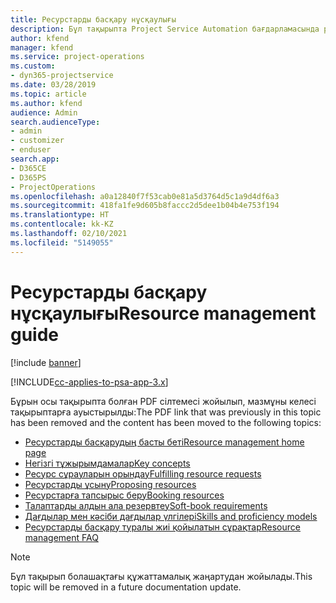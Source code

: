```yaml
---
title: Ресурстарды басқару нұсқаулығы
description: Бұл тақырыпта Project Service Automation бағдарламасында ресурстарды басқару туралы ақпаратқа сілтемелер берілген
author: kfend
manager: kfend
ms.service: project-operations
ms.custom:
- dyn365-projectservice
ms.date: 03/28/2019
ms.topic: article
ms.author: kfend
audience: Admin
search.audienceType:
- admin
- customizer
- enduser
search.app:
- D365CE
- D365PS
- ProjectOperations
ms.openlocfilehash: a0a12840f7f53cab0e81a5d3764d5c1a9d4df6a3
ms.sourcegitcommit: 418fa1fe9d605b8faccc2d5dee1b04b4e753f194
ms.translationtype: HT
ms.contentlocale: kk-KZ
ms.lasthandoff: 02/10/2021
ms.locfileid: "5149055"
---
```

# <a name="resource-management-guide"></a><span data-ttu-id="82004-103">Ресурстарды басқару нұсқаулығы</span><span class="sxs-lookup"><span data-stu-id="82004-103">Resource management guide</span></span>

[!include [banner](../../includes/psa-now-project-operations.md)]

[!INCLUDE[cc-applies-to-psa-app-3.x](../../includes/cc-applies-to-psa-app-3x.md)]

<span data-ttu-id="82004-104">Бұрын осы тақырыпта болған PDF сілтемесі жойылып, мазмұны келесі тақырыптарға ауыстырылды:</span><span class="sxs-lookup"><span data-stu-id="82004-104">The PDF link that was previously in this topic has been removed and the content has been moved to the following topics:</span></span>

- [<span data-ttu-id="82004-105">Ресурстарды басқарудың басты беті</span><span class="sxs-lookup"><span data-stu-id="82004-105">Resource management home page</span></span>](../resource-management-home-page.md)
- [<span data-ttu-id="82004-106">Негізгі тұжырымдамалар</span><span class="sxs-lookup"><span data-stu-id="82004-106">Key concepts</span></span>](../reports-key-concepts.md)
- [<span data-ttu-id="82004-107">Ресурс сұрауларын орындау</span><span class="sxs-lookup"><span data-stu-id="82004-107">Fulfilling resource requests</span></span>](../resource-management-fulfill-requests.md)
- [<span data-ttu-id="82004-108">Ресурстарды ұсыну</span><span class="sxs-lookup"><span data-stu-id="82004-108">Proposing resources</span></span>](../resource-management-propose-resources.md)
- [<span data-ttu-id="82004-109">Ресурстарға тапсырыс беру</span><span class="sxs-lookup"><span data-stu-id="82004-109">Booking resources</span></span>](../resource-management-book-resources-scheduleboard.md)
- [<span data-ttu-id="82004-110">Талаптарды алдын ала резервтеу</span><span class="sxs-lookup"><span data-stu-id="82004-110">Soft-book requirements</span></span>](../resource-management-softbook-requirements.md)
- [<span data-ttu-id="82004-111">Дағдылар мен кәсіби дағдылар үлгілері</span><span class="sxs-lookup"><span data-stu-id="82004-111">Skills and proficiency models</span></span>](../resource-management-skills-proficiency.md)
- [<span data-ttu-id="82004-112">Ресурстарды басқару туралы жиі қойылатын сұрақтар</span><span class="sxs-lookup"><span data-stu-id="82004-112">Resource management FAQ</span></span>](../resource-management-faq.md)

> [!NOTE]
> <span data-ttu-id="82004-113">Бұл тақырып болашақтағы құжаттамалық жаңартудан жойылады.</span><span class="sxs-lookup"><span data-stu-id="82004-113">This topic will be removed in a future documentation update.</span></span> 
